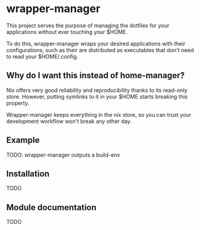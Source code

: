 # wrapper-manager

This project serves the purpose of managing the dotfiles for your applications
without ever touching your $HOME.

To do this, wrapper-manager wraps your desired applications with their configurations,
such as their are distributed as executables that don't need to read your $HOME/.config.


## Why do I want this instead of home-manager?

Nix offers very good reliability and reproducibility thanks to its read-only store.
However, putting symlinks to it in your $HOME starts breaking this property.

Wrapper-manager keeps everything in the nix store, so you can trust your development
workflow won't break any other day.


## Example

TODO: wrapper-manager outputs a build-env


## Installation

TODO


## Module documentation

TODO